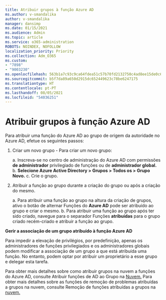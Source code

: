 ```yaml
---
title: Atribuir grupos à função Azure AD
ms.author: v-smandalika
author: v-smandalika
manager: dansimp
ms.date: 01/15/2021
ms.audience: Admin
ms.topic: article
ms.service: o365-administration
ROBOTS: NOINDEX, NOFOLLOW
localization_priority: Priority
ms.collection: Adm_O365
ms.custom:
- "7898"
- "9003230"
ms.openlocfilehash: 563b1a7c93c9ca64fdea51c57b70fd2132750c4ad8ee15de0c65c9668c9c3c56
ms.sourcegitcommit: b5f7da89a650d2915dc652449623c78be6247175
ms.translationtype: HT
ms.contentlocale: pt-PT
ms.lasthandoff: 08/05/2021
ms.locfileid: "54036251"
---
```

# <a name="assigning-groups-to-azure-ad-role"></a>Atribuir grupos à função Azure AD

Para atribuir uma função do Azure AD ao grupo de origem da autoridade no Azure AD, efetue os seguintes passos:

1. Criar um novo grupo - Para criar um novo grupo:

    a. Inscreva-se no centro de administração do Azure AD com permissões **de administrador** privilegiado de funções ou de **administrador global.**
    b. **Selecione Azure Active Directory > Grupos > Todos os > Grupo Novo.**
    c. Crie o grupo.

2. Atribuir a função ao grupo durante a criação do grupo ou após a criação do mesmo.

    a. Para atribuir uma função ao grupo na altura da criação de grupos, ativo o botão de alternar Funções do **Azure AD** pode ser atribuído ao grupo e criar o mesmo.
    b. Para atribuir uma função ao grupo após ter sido criado, navegue para o separador Funções **atribuídas** para o grupo criado recém-criado e atribuir a função ao grupo.  

**Gerir a associação de um grupo atribuído à função Azure AD**

Para impedir a elevação de privilégios, por predefinição, apenas os administradores de funções privilegiados e os administradores globais podem modificar a associação de um grupo a que está atribuída uma função. No entanto, podem optar por atribuir um proprietário a esse grupo e delegar esta tarefa.

Para obter mais detalhes sobre como atribuir grupos na nuvem a funções do Azure AD, consulte Atribuir funções de AD ao Grupo na [Nuvem.](https://docs.microsoft.com/azure/active-directory/roles/groups-concept) Para obter mais detalhes sobre as funções de remoção de problemas atribuídas a grupos na nuvem, consulte Remoção de funções atribuídas a grupos na [nuvem.](https://docs.microsoft.com/azure/active-directory/roles/groups-faq-troubleshooting)





